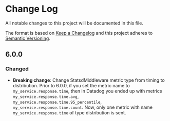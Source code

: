 # Change Log

All notable changes to this project will be documented in this file.

The format is based on [Keep a Changelog](http://keepachangelog.com/)
and this project adheres to [Semantic Versioning](http://semver.org/).

## 6.0.0

### Changed

- **Breaking change**: Change StatsdMiddleware metric type from timing to
  distribution. Prior to 6.0.0, if you set the metric name to
  `my_service.response.time`, then in Datadog you ended up with metrics
  `my_service.response.time.avg`, `my_service.response.time.95_percentile`,
  `my_service.response.time.count`. Now, only one metric with name
   `my_service.response.time` of type distribution is sent.
